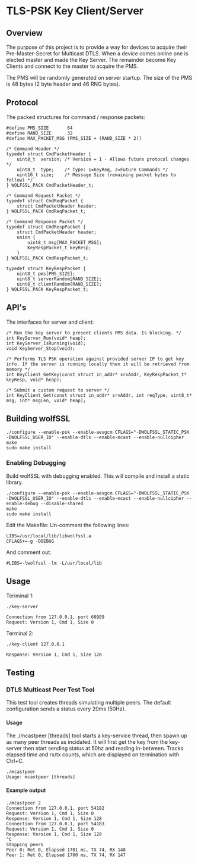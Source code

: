 # TLS-PSK Key Client/Server

## Overview

The purpose of this project is to provide a way for devices to acquire their Pre-Master-Secret for Multicast DTLS. When a device comes online one is elected master and made the Key Server. The remainder become Key Clients and connect to the master to acquire the PMS.

The PMS will be randomly generated on server startup. The size of the PMS is 48 bytes (2 byte header and 46 RNG bytes).

## Protocol

The packed structures for command / response packets:

```
#define PMS_SIZE       64
#define RAND_SIZE      32
#define MAX_PACKET_MSG (PMS_SIZE + (RAND_SIZE * 2))

/* Command Header */
typedef struct CmdPacketHeader {
    uint8_t  version; /* Version = 1 - Allows future protocol changes */
    uint8_t  type;    /* Type: 1=KeyReq, 2=Future Commands */
    uint16_t size;    /* Message Size (remaining packet bytes to follow) */
} WOLFSSL_PACK CmdPacketHeader_t;

/* Command Request Packet */
typedef struct CmdReqPacket {
    struct CmdPacketHeader header;
} WOLFSSL_PACK CmdReqPacket_t;

/* Command Response Packet */
typedef struct CmdRespPacket {
    struct CmdPacketHeader header;
    union {
        uint8_t msg[MAX_PACKET_MSG];
        KeyRespPacket_t keyResp;
    }
} WOLFSSL_PACK CmdRespPacket_t;

typedef struct KeyRespPacket {
    uint8_t pms[PMS_SIZE];
    uint8_t serverRandom[RAND_SIZE];
    uint8_t clientRandom[RAND_SIZE];
} WOLFSSL_PACK KeyRespPacket_t;
```

## API's

The interfaces for server and client:

```
/* Run the key server to present clients PMS data. Is blocking. */
int KeyServer_Run(void* heap);
int KeyServer_IsRunning(void);
void KeyServer_Stop(void);

/* Performs TLS PSK operation against provided server IP to get key info. If the server is running locally then it will be retrieved from memory */
int KeyClient_GetKey(const struct in_addr* srvAddr, KeyRespPacket_t* keyResp, void* heap);

/* Submit a custom request to server */
int KeyClient_Get(const struct in_addr* srvAddr, int reqType, uint8_t* msg, int* msgLen, void* heap);
```

## Building wolfSSL

```
./configure --enable-psk --enable-aesgcm CFLAGS="-DWOLFSSL_STATIC_PSK -DWOLFSSL_USER_IO" --enable-dtls --enable-mcast --enable-nullcipher
make
sudo make install
```

### Enabling Debugging

Build wolfSSL with debugging enabled. This will compile and install a static library.
```
./configure --enable-psk --enable-aesgcm CFLAGS="-DWOLFSSL_STATIC_PSK -DWOLFSSL_USER_IO" --enable-dtls --enable-mcast --enable-nullcipher --enable-debug --disable-shared
make
sudo make install
```

Edit the Makefile:
Un-comment the following lines:

```
LIBS=/usr/local/lib/libwolfssl.a
CFLAGS+=-g -DDEBUG
```

And comment out:

```
#LIBS=-lwolfssl -lm -L/usr/local/lib
```

## Usage


Teriminal 1:

```
./key-server 

Connection from 127.0.0.1, port 60989
Request: Version 1, Cmd 1, Size 0
```

Terminal 2:

```
./key-client 127.0.0.1

Response: Version 1, Cmd 1, Size 128
```


## Testing

### DTLS Multicast Peer Test Tool

This test tool creates threads simulating multiple peers. The default configuration sends a status every 20ms (50Hz).

#### Usage

The ./mcastpeer [threads] tool starts a key-service thread, then spawn up as many peer threads as incidated. It will first get the key from the key-server then start sending status at 50hz and reading in-between. Tracks elapsed time and rx/tx counts, which are displayed on termination with Ctrl+C.

```
./mcastpeer 
Usage: mcastpeer [threads]
```

#### Example output

```
./mcastpeer 2
Connection from 127.0.0.1, port 54182
Request: Version 1, Cmd 1, Size 0
Response: Version 1, Cmd 1, Size 128
Connection from 127.0.0.1, port 54183
Request: Version 1, Cmd 1, Size 0
Response: Version 1, Cmd 1, Size 128
^C
Stopping peers
Peer 0: Ret 0, Elapsed 1701 ms, TX 74, RX 148
Peer 1: Ret 0, Elapsed 1700 ms, TX 74, RX 147
```
